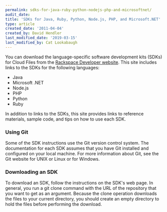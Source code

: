 ```yaml
---
permalink: sdks-for-java-ruby-python-nodejs-php-and-microsoftnet/
audit_date:
title: 'SDKs for Java, Ruby, Python, Node.js, PHP, and Microsoft.NET'
type: article
created_date: '2011-04-04'
created_by: David Hendler
last_modified_date: '2019-03-15'
last_modified_by: Cat Lookabaugh
---
```


You can download the language-specific software development kits (SDKs)
for Cloud Files from the [Rackspace Developer website](https://docs.rackspace.com/#home-sdks).
This site includes links to the SDKs for the following languages:

-   Java
-   Microsoft .NET
-   Node.js
-   PHP
-   Python
-   Ruby

In addition to links to the SDKs, this site provides links to reference
materials, sample code, and tips on how to use each SDK.

### Using Git

Some of the SDK instructions use the Git version control system. The
documentation for each SDK assumes that you have Git installed and
configured on your local machine. For more information about Git, see
the Git website for UNIX or Linux or for Windows.

### Downloading an SDK

To download an SDK, follow the instructions on the SDK's web page. In
general, you run a git clone command with the URL of the repository that
you want to get as an argument. Because the clone operation downloads
the files to your current directory, you should create an empty
directory to hold the files before performing the download.
